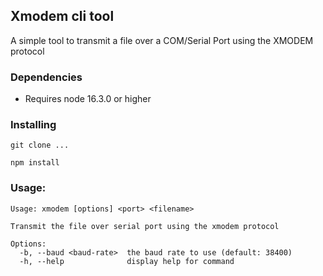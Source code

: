 ## Xmodem cli tool

A simple tool to transmit a file over a COM/Serial Port using the XMODEM protocol

### Dependencies

* Requires node 16.3.0 or higher

### Installing

```
git clone ...

npm install
```

### Usage:

```
Usage: xmodem [options] <port> <filename>

Transmit the file over serial port using the xmodem protocol

Options:
  -b, --baud <baud-rate>  the baud rate to use (default: 38400)
  -h, --help              display help for command
```

